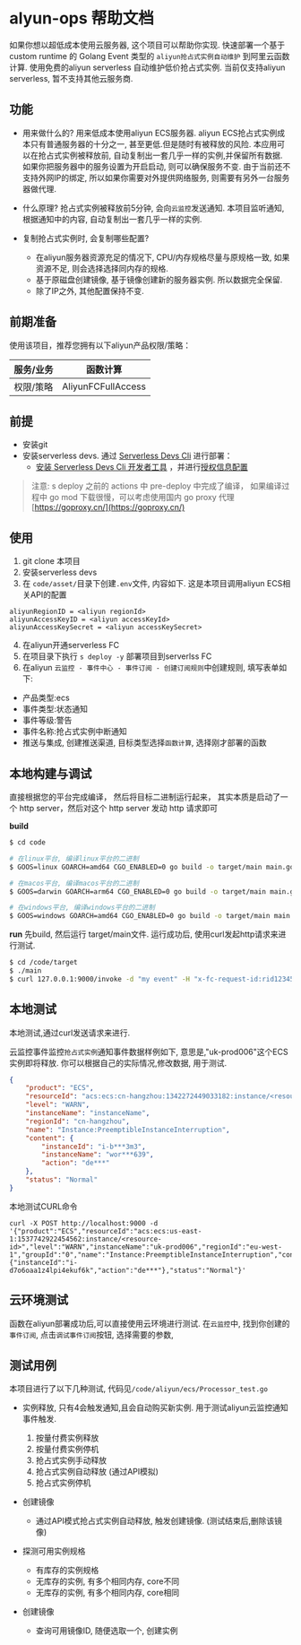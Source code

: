 # alyun-ops 帮助文档
如果你想以超低成本使用云服务器, 这个项目可以帮助你实现.
快速部署一个基于custom runtime 的 Golang Event 类型的 `aliyun抢占式实例自动维护` 到阿里云函数计算.
使用免费的aliyun serverless 自动维护低价抢占式实例.
当前仅支持aliyun serverless, 暂不支持其他云服务商.

## 功能
* 用来做什么的?
用来低成本使用aliyun ECS服务器.
aliyun ECS抢占式实例成本只有普通服务器的十分之一, 甚至更低.但是随时有被释放的风险.
本应用可以在抢占式实例被释放前, 自动复制出一套几乎一样的实例,并保留所有数据.
如果你把服务器中的服务设置为开启启动, 则可以确保服务不变.
由于当前还不支持外网IP的绑定, 所以如果你需要对外提供网络服务, 则需要有另外一台服务器做代理. 

* 什么原理?
抢占式实例被释放前5分钟, 会向`云监控`发送通知.
本项目监听通知, 根据通知中的内容, 自动复制出一套几乎一样的实例.

* 复制抢占式实例时, 会复制哪些配置?
  * 在aliyun服务器资源充足的情况下, CPU/内存规格尽量与原规格一致, 如果资源不足, 则会选择选择同内存的规格.
  * 基于原磁盘创建镜像, 基于镜像创建新的服务器实例. 所以数据完全保留.
  * 除了IP之外, 其他配置保持不变.

## 前期准备
使用该项目，推荐您拥有以下aliyun产品权限/策略：

| 服务/业务 | 函数计算 |     
| --- |  --- |   
| 权限/策略 | AliyunFCFullAccess |  

## 前提
- 安装git
- 安装serverless devs. 通过 [Serverless Devs Cli](https://www.serverless-devs.com/serverless-devs/install) 进行部署：
    - [安装 Serverless Devs Cli 开发者工具](https://www.serverless-devs.com/serverless-devs/install) ，并进行[授权信息配置](https://www.serverless-devs.com/fc/config)

> 注意: s deploy 之前的 actions 中 pre-deploy 中完成了编译， 如果编译过程中 go mod 下载很慢，可以考虑使用国内 go proxy 代理 [https://goproxy.cn/](https://goproxy.cn/)

## 使用
1. git clone 本项目
2. 安装serverless devs
3. 在 `code/asset/`目录下创建`.env`文件, 内容如下. 这是本项目调用aliyun ECS相关API的配置
```
aliyunRegionID = <aliyun regionId>
aliyunAccessKeyID = <aliyun accessKeyId>
aliyunAccessKeySecret = <aliyun accessKeySecret>
```
4. 在aliyun开通serverless FC
5. 在项目录下执行 `s deploy -y` 部署项目到serverlss FC
6. 在aliyun `云监控 - 事件中心 - 事件订阅 - 创建订阅规则`中创建规则, 填写表单如下:
  * 产品类型:ecs
  * 事件类型:状态通知
  * 事件等级:警告
  * 事件名称:抢占式实例中断通知
  * 推送与集成, 创建推送渠道, 目标类型选择`函数计算`, 选择刚才部署的函数

## 本地构建与调试
直接根据您的平台完成编译， 然后将目标二进制运行起来， 其实本质是启动了一个 http server，然后对这个  http server 发动 http 请求即可

**build**

```bash
$ cd code

# 在linux平台, 编译linux平台的二进制
$ GOOS=linux GOARCH=amd64 CGO_ENABLED=0 go build -o target/main main.go

# 在macos平台, 编译macos平台的二进制
$ GOOS=darwin GOARCH=arm64 CGO_ENABLED=0 go build -o target/main main.go

# 在windows平台, 编译windows平台的二进制
$ GOOS=windows GOARCH=amd64 CGO_ENABLED=0 go build -o target/main main.go
```

**run**
先build, 然后运行 target/main文件. 运行成功后, 使用curl发起http请求来进行测试.
```bash
$ cd /code/target
$ ./main
$ curl 127.0.0.1:9000/invoke -d "my event" -H "x-fc-request-id:rid123456"
```

## 本地测试
本地测试,通过curl发送请求来进行.

云监控事件监控`抢占式实例`通知事件数据样例如下, 意思是,"uk-prod006"这个ECS实例即将释放. 
你可以根据自己的实际情况,修改数据, 用于测试.
```json
{
    "product": "ECS",
    "resourceId": "acs:ecs:cn-hangzhou:1342272449033182:instance/<resource-id>",
    "level": "WARN",
    "instanceName": "instanceName",
    "regionId": "cn-hangzhou",
    "name": "Instance:PreemptibleInstanceInterruption",
    "content": {
        "instanceId": "i-b***3m3",
        "instanceName": "wor***639",
        "action": "de***"
    },
    "status": "Normal"
}
```

本地测试CURL命令
```shell 
curl -X POST http://localhost:9000 -d '{"product":"ECS","resourceId":"acs:ecs:us-east-1:1537742922454562:instance/<resource-id>","level":"WARN","instanceName":"uk-prod006","regionId":"eu-west-1","groupId":"0","name":"Instance:PreemptibleInstanceInterruption","content":{"instanceId":"i-d7o6oaa1z4lpi4ekuf6k","action":"de***"},"status":"Normal"}'
```

## 云环境测试
函数在aliyun部署成功后,可以直接使用云环境进行测试.
在`云监控`中, 找到你创建的`事件订阅`, 点击`调试事件订阅`按钮, 选择需要的参数,


## 测试用例
本项目进行了以下几种测试, 代码见`/code/aliyun/ecs/Processor_test.go`

* 实例释放, 只有4会触发通知,且会自动购买新实例. 用于测试aliyun云监控通知事件触发.
  1. 按量付费实例释放
  2. 按量付费实例停机
  3. 抢占式实例手动释放
  4. 抢占式实例自动释放 (通过API模拟)
  5. 抢占式实例停机

* 创建镜像
  * 通过API模式抢占式实例自动释放, 触发创建镜像. (测试结束后,删除该镜像)

* 探测可用实例规格
  * 有库存的实例规格
  * 无库存的实例, 有多个相同内存, core不同
  * 无库存的实例, 有多个相同内存, core相同

* 创建镜像
  * 查询可用镜像ID, 随便选取一个, 创建实例
